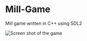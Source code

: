 # Mill-Game
Mill game written in C++ using SDL2

![Screen shot of the game](https://i.imgur.com/b7g31ms.png)
